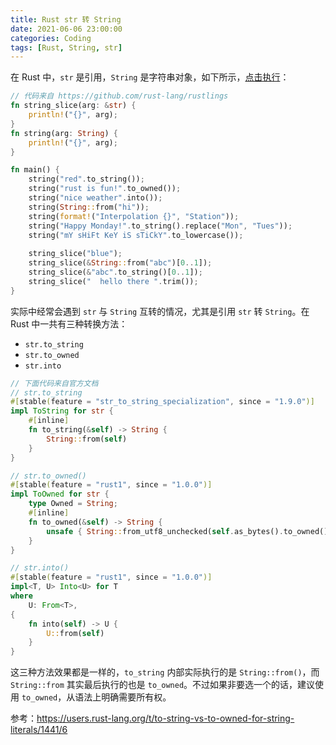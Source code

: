 ```yaml
---
title: Rust str 转 String
date: 2021-06-06 23:00:00
categories: Coding
tags: [Rust, String, str]
---
```


在 Rust 中，`str` 是引用，`String` 是字符串对象，如下所示，[点击执行](https://play.rust-lang.org/?version=stable&mode=debug&edition=2018&gist=4fd8146578daef00aa903218053c6cf7)：

```rust
// 代码来自 https://github.com/rust-lang/rustlings
fn string_slice(arg: &str) {
    println!("{}", arg);
}
fn string(arg: String) {
    println!("{}", arg);
}

fn main() {
    string("red".to_string());
    string("rust is fun!".to_owned());
    string("nice weather".into());
    string(String::from("hi"));
    string(format!("Interpolation {}", "Station"));
    string("Happy Monday!".to_string().replace("Mon", "Tues"));
    string("mY sHiFt KeY iS sTiCkY".to_lowercase());
    
    string_slice("blue");
    string_slice(&String::from("abc")[0..1]);
    string_slice(&"abc".to_string()[0..1]);
    string_slice("  hello there ".trim());
}
```

<!--more-->

实际中经常会遇到 `str` 与 `String` 互转的情况，尤其是引用 `str` 转 `String`。在 Rust 中一共有三种转换方法：

- `str.to_string`
- `str.to_owned`
- `str.into`

```rust
// 下面代码来自官方文档
// str.to_string
#[stable(feature = "str_to_string_specialization", since = "1.9.0")]
impl ToString for str {
    #[inline]
    fn to_string(&self) -> String {
        String::from(self)
    }
}

// str.to_owned()
#[stable(feature = "rust1", since = "1.0.0")]
impl ToOwned for str {
    type Owned = String;
    #[inline]
    fn to_owned(&self) -> String {
        unsafe { String::from_utf8_unchecked(self.as_bytes().to_owned()) }
    }
}

// str.into()
#[stable(feature = "rust1", since = "1.0.0")]
impl<T, U> Into<U> for T
where
    U: From<T>,
{
    fn into(self) -> U {
        U::from(self)
    }
}
```

这三种方法效果都是一样的，`to_string` 内部实际执行的是 `String::from()`，而 `String::from` 其实最后执行的也是 `to_owned`。不过如果非要选一个的话，建议使用 `to_owned`，从语法上明确需要所有权。

参考：https://users.rust-lang.org/t/to-string-vs-to-owned-for-string-literals/1441/6



